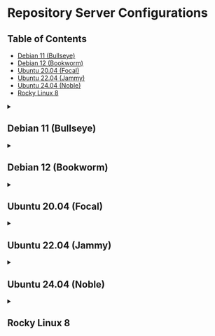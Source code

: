 # Repository Server Configurations

## Table of Contents
- [Debian 11 (Bullseye)](#debian-11-bullseye)
- [Debian 12 (Bookworm)](#debian-12-bookworm)
- [Ubuntu 20.04 (Focal)](#ubuntu-2004-focal)
- [Ubuntu 22.04 (Jammy)](#ubuntu-2204-jammy)
- [Ubuntu 24.04 (Noble)](#ubuntu-2404-noble)
- [Rocky Linux 8](#rocky-linux-8)

<details>
<summary><h2>Debian 11 (Bullseye)</h2></summary>

### Repository Definitions

| Name | Distribution | Remote Storage | Max Age |
|------|--------------|----------------|----------|
| debian-bullseye-main | bullseye | http://deb.debian.org/debian | 1440 |
| debian-bullseye-security | bullseye-security | http://security.debian.org/debian-security | 1440 |
| debian-bullseye-updates | bullseye-updates | http://deb.debian.org/debian | 1440 |
| debian-bullseye-backports | bullseye-backports | http://deb.debian.org/debian | 1440 |


```
Name: debian-bullseye-main
Distribution: bullseye
Remote storage: http://deb.debian.org/debian
Maximum component age: 1440

Name: debian-bullseye-security
Distribution: bullseye-security
Remote storage: http://security.debian.org/debian-security
Maximum component age: 1440

Name: debian-bullseye-updates
Distribution: bullseye-updates
Remote storage: http://deb.debian.org/debian
Maximum component age: 1440

Name: debian-bullseye-backports
Distribution: bullseye-backports
Remote storage: http://deb.debian.org/debian
Maximum component age: 1440
```

</details>

<details>
<summary><h2>Debian 12 (Bookworm)</h2></summary>

### Repository Definitions

| Name | Distribution | Remote Storage | Max Age |
|------|--------------|----------------|----------|
| debian-bookworm-main | bookworm | http://deb.debian.org/debian | 1440 |
| debian-bookworm-security | bookworm-security | http://security.debian.org/debian-security | 1440 |
| debian-bookworm-updates | bookworm-updates | http://deb.debian.org/debian | 1440 |
| debian-bookworm-backports | bookworm-backports | http://deb.debian.org/debian | 1440 |


```
Name: debian-bookworm-main
Distribution: bookworm
Remote storage: http://deb.debian.org/debian
Maximum component age: 1440

Name: debian-bookworm-security
Distribution: bookworm-security
Remote storage: http://security.debian.org/debian-security
Maximum component age: 1440

Name: debian-bookworm-updates
Distribution: bookworm-updates
Remote storage: http://deb.debian.org/debian
Maximum component age: 1440

Name: debian-bookworm-backports
Distribution: bookworm-backports
Remote storage: http://deb.debian.org/debian
Maximum component age: 1440
```

</details>

<details>
<summary><h2>Ubuntu 20.04 (Focal)</h2></summary>

### Repository Definitions

| Name | Distribution | Remote Storage | Max Age |
|------|--------------|----------------|----------|
| ubuntu-focal-main | focal | http://archive.ubuntu.com/ubuntu | 1440 |
| ubuntu-focal-security | focal-security | http://security.ubuntu.com/ubuntu | 1440 |
| ubuntu-focal-updates | focal-updates | http://archive.ubuntu.com/ubuntu | 1440 |
| ubuntu-focal-backports | focal-backports | http://archive.ubuntu.com/ubuntu | 1440 |


```
Name: ubuntu-focal-main
Distribution: focal
Remote storage: http://archive.ubuntu.com/ubuntu
Maximum component age: 1440

Name: ubuntu-focal-security
Distribution: focal-security
Remote storage: http://security.ubuntu.com/ubuntu
Maximum component age: 1440

Name: ubuntu-focal-updates
Distribution: focal-updates
Remote storage: http://archive.ubuntu.com/ubuntu
Maximum component age: 1440

Name: ubuntu-focal-backports
Distribution: focal-backports
Remote storage: http://archive.ubuntu.com/ubuntu
Maximum component age: 1440
```

</details>

<details>
<summary><h2>Ubuntu 22.04 (Jammy)</h2></summary>

### Repository Definitions

| Name | Distribution | Remote Storage | Max Age |
|------|--------------|----------------|----------|
| ubuntu-jammy-main | jammy | http://archive.ubuntu.com/ubuntu | 1440 |
| ubuntu-jammy-security | jammy-security | http://security.ubuntu.com/ubuntu | 1440 |
| ubuntu-jammy-updates | jammy-updates | http://archive.ubuntu.com/ubuntu | 1440 |
| ubuntu-jammy-backports | jammy-backports | http://archive.ubuntu.com/ubuntu | 1440 |


```
Name: ubuntu-jammy-main
Distribution: jammy
Remote storage: http://archive.ubuntu.com/ubuntu
Maximum component age: 1440

Name: ubuntu-jammy-security
Distribution: jammy-security
Remote storage: http://security.ubuntu.com/ubuntu
Maximum component age: 1440

Name: ubuntu-jammy-updates
Distribution: jammy-updates
Remote storage: http://archive.ubuntu.com/ubuntu
Maximum component age: 1440

Name: ubuntu-jammy-backports
Distribution: jammy-backports
Remote storage: http://archive.ubuntu.com/ubuntu
Maximum component age: 1440
```

</details>

<details>
<summary><h2>Ubuntu 24.04 (Noble)</h2></summary>

### Repository Definitions

| Name | Distribution | Remote Storage | Max Age |
|------|--------------|----------------|----------|
| ubuntu-noble-main | noble | http://archive.ubuntu.com/ubuntu | 1440 |
| ubuntu-noble-security | noble-security | http://security.ubuntu.com/ubuntu | 1440 |
| ubuntu-noble-updates | noble-updates | http://archive.ubuntu.com/ubuntu | 1440 |
| ubuntu-noble-backports | noble-backports | http://archive.ubuntu.com/ubuntu | 1440 |


```
Name: ubuntu-noble-main
Distribution: noble
Remote storage: http://archive.ubuntu.com/ubuntu
Maximum component age: 1440

Name: ubuntu-noble-security
Distribution: noble-security
Remote storage: http://security.ubuntu.com/ubuntu
Maximum component age: 1440

Name: ubuntu-noble-updates
Distribution: noble-updates
Remote storage: http://archive.ubuntu.com/ubuntu
Maximum component age: 1440

Name: ubuntu-noble-backports
Distribution: noble-backports
Remote storage: http://archive.ubuntu.com/ubuntu
Maximum component age: 1440
```

</details>

<details>
<summary><h2>Rocky Linux 8</h2></summary>

### Repository Definitions

| Name | Distribution | Remote Storage | Max Age |
|------|--------------|----------------|----------|
| rocky-8-baseos | 8 | https://download.rockylinux.org/pub/rocky/8/BaseOS/$basearch/os/ | 1440 |
| rocky-8-appstream | 8 | https://download.rockylinux.org/pub/rocky/8/AppStream/$basearch/os/ | 1440 |
| rocky-8-extras | 8 | https://download.rockylinux.org/pub/rocky/8/extras/$basearch/os/ | 1440 |
| rocky-8-powertools | 8 | https://download.rockylinux.org/pub/rocky/8/PowerTools/$basearch/os/ | 1440 |


```
Name: rocky-8-baseos
Distribution: 8
Remote storage: https://download.rockylinux.org/pub/rocky/8/BaseOS/$basearch/os/
Maximum component age: 1440

Name: rocky-8-appstream
Distribution: 8
Remote storage: https://download.rockylinux.org/pub/rocky/8/AppStream/$basearch/os/
Maximum component age: 1440

Name: rocky-8-extras
Distribution: 8
Remote storage: https://download.rockylinux.org/pub/rocky/8/extras/$basearch/os/
Maximum component age: 1440

Name: rocky-8-powertools
Distribution: 8
Remote storage: https://download.rockylinux.org/pub/rocky/8/PowerTools/$basearch/os/
Maximum component age: 1440
```

</details>